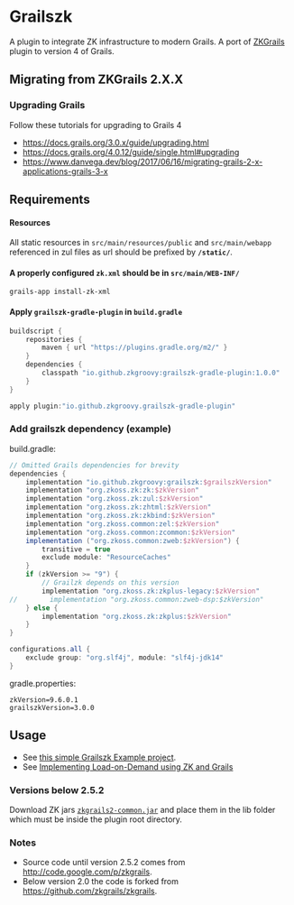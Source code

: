 # Grailszk

A plugin to integrate ZK infrastructure to modern Grails.
A port of [ZKGrails](https://github.com/zkgrails/zkgrails) plugin to version 4 of Grails.

## Migrating from ZKGrails 2.X.X

### Upgrading Grails

Follow these tutorials for upgrading to Grails 4

- https://docs.grails.org/3.0.x/guide/upgrading.html
- https://docs.grails.org/4.0.12/guide/single.html#upgrading
- https://www.danvega.dev/blog/2017/06/16/migrating-grails-2-x-applications-grails-3-x

## Requirements 

#### Resources

All static resources in `src/main/resources/public` and `src/main/webapp` referenced in zul files as url
should be prefixed by **`/static/`**.

#### A properly configured `zk.xml` should be in `src/main/WEB-INF/`
```shell
grails-app install-zk-xml
```

#### Apply `grailszk-gradle-plugin` in `build.gradle`

```groovy
buildscript {
    repositories {
        maven { url "https://plugins.gradle.org/m2/" }
    }
    dependencies {
        classpath "io.github.zkgroovy:grailszk-gradle-plugin:1.0.0"
    }
}

apply plugin:"io.github.zkgroovy.grailszk-gradle-plugin"
```

### Add grailszk dependency (example)

build.gradle:
```groovy
// Omitted Grails dependencies for brevity
dependencies {
    implementation "io.github.zkgroovy:grailszk:$grailszkVersion"
    implementation "org.zkoss.zk:zk:$zkVersion"
    implementation "org.zkoss.zk:zul:$zkVersion"
    implementation "org.zkoss.zk:zhtml:$zkVersion"
    implementation "org.zkoss.zk:zkbind:$zkVersion"
    implementation "org.zkoss.common:zel:$zkVersion"
    implementation "org.zkoss.common:zcommon:$zkVersion"
    implementation ("org.zkoss.common:zweb:$zkVersion") {
        transitive = true
        exclude module: "ResourceCaches"
    }
    if (zkVersion >= "9") {
        // Grailzk depends on this version
        implementation "org.zkoss.zk:zkplus-legacy:$zkVersion"
//        implementation "org.zkoss.common:zweb-dsp:$zkVersion"
    } else {
        implementation "org.zkoss.zk:zkplus:$zkVersion"
    }
}

configurations.all {
    exclude group: "org.slf4j", module: "slf4j-jdk14"
}
```

gradle.properties:

```
zkVersion=9.6.0.1
grailszkVersion=3.0.0
```

## Usage

- See [this simple Grailszk Example project](https://github.com/maiconandsilva/grailszk-example).
- See [Implementing Load-on-Demand using ZK and Grails](https://dzone.com/articles/implementing-load-demand-using)

### Versions below 2.5.2

Download ZK jars [`zkgrails2-common.jar`](https://github.com/zk-groovy/zkgrails-common.jar/blob/main/zkgrails2-common.jar)
and place them in the lib folder which must be inside the plugin root directory.  

### Notes

- Source code until version 2.5.2 comes from http://code.google.com/p/zkgrails.
- Below version 2.0 the code is forked from https://github.com/zkgrails/zkgrails.
